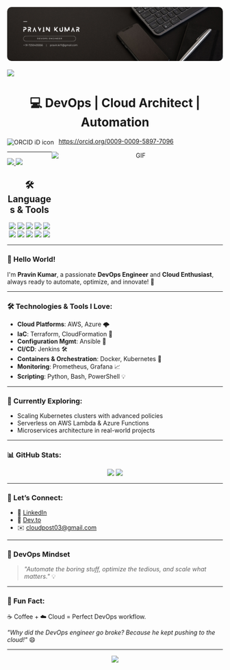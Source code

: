 <html>

<!-- 🔥 Banner Section -->
<div align="center">
  <a href="https://github.com/pravinkr011">
    <!-- Replace this with your own banner image -->
    <img src="https://raw.githubusercontent.com/pravinkr011/pravinkr011/main/banner.png" 
         alt="Pravin Kumar | DevOps & Cloud Engineer Banner" 
         style="width:100%; max-height:250px; border-radius:10px;" />
  </a>
</div>

<br/>

<div align="left">
  <img src="https://visitor-badge.laobi.icu/badge?page_id=pravinkr011.pravinkr011&" />
</div>

<h1 align="center">💻 DevOps | Cloud Architect | Automation</h1>

<a id="cy-effective-orcid-url"
   href="https://orcid.org/0009-0009-5897-7096"
   target="_blank"
   rel="noopener noreferrer"
   style="vertical-align: middle; text-decoration: none;">
   <img src="https://orcid.org/sites/default/files/images/orcid_16x16.png"
        alt="ORCID iD icon"
        style="width: 1em; margin-right: 0.5em;" />
   https://orcid.org/0009-0009-5897-7096
</a>

<a target="_blank" align="center">
  <img
    align="right"
    height="200"
    width="400"
    alt="GIF"
    src="Animation3.gif"
  />
</a>

---

<p float="left">
  <a href="https://python.org/" target="_blank">
    <img
      src="https://media1.giphy.com/media/KAq5w47R9rmTuvWOWa/giphy.gif"
      height="90"
    />
  </a>
  <a href="https://www.docker.com/" target="_blank">
    <img
      src="https://raw.githubusercontent.com/itsksaurabh/itsksaurabh/master/assets/docker.gif"
      height="80"
    />
  </a>
</p>

<h2 align="center">🛠 Languages & Tools</h2>
<div align="center">
  <img src="https://cdn.jsdelivr.net/gh/devicons/devicon/icons/amazonwebservices/amazonwebservices-plain-wordmark.svg" height="50" />
  <img src="https://cdn.jsdelivr.net/gh/devicons/devicon/icons/kubernetes/kubernetes-plain.svg" height="50" />
  <img src="https://cdn.jsdelivr.net/gh/devicons/devicon/icons/docker/docker-plain-wordmark.svg" height="50" />
  <img src="https://cdn.jsdelivr.net/gh/devicons/devicon/icons/ansible/ansible-original.svg" height="50" />
  <img src="https://cdn.jsdelivr.net/gh/devicons/devicon/icons/apache/apache-original-wordmark.svg" height="50" />
  <img src="https://cdn.jsdelivr.net/gh/devicons/devicon/icons/azure/azure-original-wordmark.svg" height="50" />
  <img src="https://cdn.jsdelivr.net/gh/devicons/devicon/icons/git/git-plain-wordmark.svg" height="50" />
  <img src="https://cdn.jsdelivr.net/gh/devicons/devicon/icons/grafana/grafana-original-wordmark.svg" height="50" />
  <img src="https://cdn.jsdelivr.net/gh/devicons/devicon/icons/prometheus/prometheus-original-wordmark.svg" height="50" />
  <img src="https://cdn.jsdelivr.net/gh/devicons/devicon/icons/selenium/selenium-original.svg" height="50" />
</div>

---

### 👋 Hello World! 
I'm **Pravin Kumar**, a passionate **DevOps Engineer** and **Cloud Enthusiast**, always ready to automate, optimize, and innovate! 🚀

---

### 🛠️ Technologies & Tools I Love:
- **Cloud Platforms**: AWS, Azure 🌩️  
- **IaC**: Terraform, CloudFormation 📜  
- **Configuration Mgmt**: Ansible 🤖  
- **CI/CD**: Jenkins 🛠️  
- **Containers & Orchestration**: Docker, Kubernetes 🐳  
- **Monitoring**: Prometheus, Grafana 📈  
- **Scripting**: Python, Bash, PowerShell 💡  

---

### 🌱 Currently Exploring:
- Scaling Kubernetes clusters with advanced policies  
- Serverless on AWS Lambda & Azure Functions  
- Microservices architecture in real-world projects  

---

### 📊 GitHub Stats:
<div align="center">
  <img src="https://github-readme-stats.vercel.app/api?username=pravinkr011&show_icons=true&theme=radical" />
  <img src="https://github-readme-stats.vercel.app/api/top-langs/?username=pravinkr011&layout=compact&theme=radical" />
</div>

---

### 🤝 Let’s Connect:
- 💼 [LinkedIn](https://linkedin.com/in/pravinkr011)  
- 📝 [Dev.to](https://dev.to/cloudpost03)  
- ✉️ [cloudpost03@gmail.com](mailto:cloudpost03@gmail.com)  

---

### 🚀 DevOps Mindset
> *"Automate the boring stuff, optimize the tedious, and scale what matters."* 💡  

---

### 🎯 Fun Fact:
☕ Coffee + ☁️ Cloud = Perfect DevOps workflow.  

*"Why did the DevOps engineer go broke? Because he kept pushing to the cloud!"* 😄  

---

<div align="center">
  <img src="https://profile-counter.glitch.me/pravinkr011/count.svg?" />
</div>

</html>
